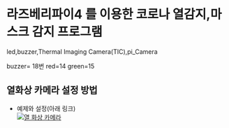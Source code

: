 # 라즈베리파이4 를 이용한 코로나 열감지,마스크 감지 프로그램
led,buzzer,Thermal Imaging Camera(TIC),pi_Camera

buzzer= 18번
red=14
green=15

## 열화상 카메라 설정 방법
- 예제와 설정(아래 링크)  
[![열 화상 카메라 ](https://img.youtube.com/vi/v=rqdTx0AKroE/0.jpg)](https://youtu.be/rqdTx0AKroE?t=172)
